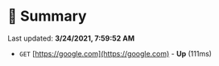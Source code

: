 # 📖 Summary
Last updated: **3/24/2021, 7:59:52 AM**

- `GET` [https://google.com](https://google.com) - **Up** (111ms)
